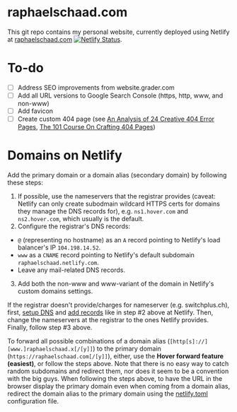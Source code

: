 # raphaelschaad.com

This git repo contains my personal website, currently deployed using Netlify at [raphaelschaad.com](https://raphaelschaad.com) [![Netlify Status](https://api.netlify.com/api/v1/badges/9096afa9-2d5e-44dc-9884-7f4be8ce8032/deploy-status)](https://app.netlify.com/sites/raphaelschaad/deploys).

# To-do
- [ ] Address SEO improvements from website.grader.com
- [ ] Add all URL versions to Google Search Console (https, http, www, and non-www)
- [ ] Add favicon
- [ ] Create custom 404 page (see [An Analysis of 24 Creative 404 Error Pages](https://blog.prototypr.io/an-analysis-of-24-creative-404-error-pages-7be770535a8f), [The 101 Course On Crafting 404 Pages](https://medium.muz.li/the-101-course-on-crafting-404-pages-93382461b0af))

# Domains on Netlify
Add the primary domain or a domain alias (secondary domain) by following these steps:
1. If possible, use the nameservers that the registrar provides (caveat: Netlify can only create subodmain wildcard HTTPS certs for domains they manage the DNS records for), e.g. `ns1.hover.com` and `ns2.hover.com`, which usually is the default.
2. Configure the registrar's DNS records:
  - `@` (representing no hostname) as an `A` record pointing to Netlify's load balancer's IP `104.198.14.52`.
  - `www` as a `CNAME` record pointing to Netlify's default subdomain `raphaelschaad.netlify.com`.
  - Leave any mail-related DNS records.
3. Add both the non-www and www-variant of the domain in Netlify's custom domains settings.

If the registrar doesn't provide/charges for nameserver (e.g. switchplus.ch), first, [setup DNS](https://app.netlify.com/account/dns/setup) and [add records](https://app.netlify.com/account/dns) like in step #2 above at Netlify. Then, change the nameservers at the registrar to the ones Netlify provides. Finally, follow step #3 above.

To forward all possible combinations of a domain alias (`[http[s]://][www.]raphaelschaad.x[/[y]]`) to the primary domain (`https://raphaelschaad.com[/[y]]`), either, use the **Hover forward feature (easiest)**, or follow the steps above. Note that there is no easy way to catch random subdomains and redirect them, nor does it seem to be a convention with the big guys. When following the steps above, to have the URL in the browser display the primary domain even when coming from a domain alias, redirect the domain alias to the primary domain using the [netlify.toml](./netlify.toml) configuration file.

